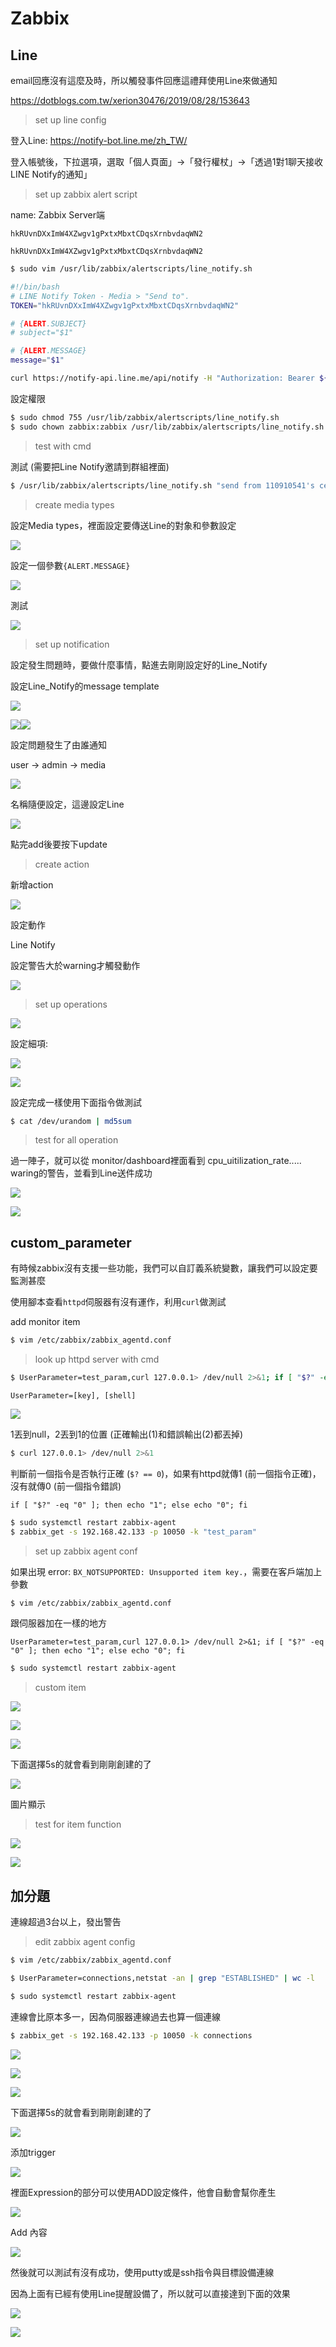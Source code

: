 # Zabbix

## Line

email回應沒有這麼及時，所以觸發事件回應這禮拜使用Line來做通知

https://dotblogs.com.tw/xerion30476/2019/08/28/153643



> set up line config

登入Line: https://notify-bot.line.me/zh_TW/

登入帳號後，下拉選項，選取「個人頁面」→「發行權杖」→「透過1對1聊天接收LINE Notify的通知」



> set up zabbix alert script

name: Zabbix Server端

`hkRUvnDXxImW4XZwgv1gPxtxMbxtCDqsXrnbvdaqWN2`

`hkRUvnDXxImW4XZwgv1gPxtxMbxtCDqsXrnbvdaqWN2`



```sh
$ sudo vim /usr/lib/zabbix/alertscripts/line_notify.sh
```



```sh
#!/bin/bash
# LINE Notify Token - Media > "Send to".
TOKEN="hkRUvnDXxImW4XZwgv1gPxtxMbxtCDqsXrnbvdaqWN2"

# {ALERT.SUBJECT}
# subject="$1"

# {ALERT.MESSAGE}
message="$1"

curl https://notify-api.line.me/api/notify -H "Authorization: Bearer ${TOKEN}" -F "message=${message}"
```

設定權限

```sh
$ sudo chmod 755 /usr/lib/zabbix/alertscripts/line_notify.sh
$ sudo chown zabbix:zabbix /usr/lib/zabbix/alertscripts/line_notify.sh
```



> test with cmd

測試 (需要把Line Notify邀請到群組裡面)

```sh
$ /usr/lib/zabbix/alertscripts/line_notify.sh "send from 110910541's centos7"
```



> create media types

設定Media types，裡面設定要傳送Line的對象和參數設定



![](picture/ZabbixMediatype01.png)



設定一個參數`{ALERT.MESSAGE}`

![](picture/Zabbix2Line01.png)

測試

![](picture/Zabbix2Line02.png)



> set up notification

設定發生問題時，要做什麼事情，點進去剛剛設定好的Line_Notify

設定Line_Notify的message template

![](picture\ZabbixMediatype07.png)

![](picture\ZabbixMediatype05.png)![](picture\ZabbixMediatype06.png)



設定問題發生了由誰通知

user -> admin -> media

![](picture/ZabbixMediatype08.png)



名稱隨便設定，這邊設定Line

![](picture/Zabbix2Line03.png)

點完add後要按下update



> create action

新增action

![](picture/ZabbixAction01.png)



設定動作

Line Notify

設定警告大於warning才觸發動作

![](picture/Zabbix2Line04.png)

>  set up operations

![](picture/Zabbix2Line05.png)

設定細項: 

![](picture/Zabbix2Line06.png)

![](picture/Zabbix2Line07.png)





設定完成一樣使用下面指令做測試

```sh
$ cat /dev/urandom | md5sum
```



> test for all operation

過一陣子，就可以從 monitor/dashboard裡面看到 cpu_uitilization_rate..... waring的警告，並看到Line送件成功



![](picture/Zabbix2Line08.png)

![](picture/Zabbix2Line09.png)







## custom_parameter

有時候zabbix沒有支援一些功能，我們可以自訂義系統變數，讓我們可以設定要監測甚麼



使用腳本查看`httpd`伺服器有沒有運作，利用`curl`做測試

add monitor item

```sh
$ vim /etc/zabbix/zabbix_agentd.conf
```

> look up httpd server with cmd 

```sh
$ UserParameter=test_param,curl 127.0.0.1> /dev/null 2>&1; if [ "$?" -eq "0" ]; then echo "1"; else echo "0"; fi
```

`UserParameter=[key], [shell]`

![](picture/ZabbixCustomParameter.png)

1丟到null，2丟到1的位置 (正確輸出(1)和錯誤輸出(2)都丟掉)

```sh
$ curl 127.0.0.1> /dev/null 2>&1
```

判斷前一個指令是否執行正確 (`$? == 0`)，如果有httpd就傳1 (前一個指令正確)，沒有就傳0 (前一個指令錯誤)

```
if [ "$?" -eq "0" ]; then echo "1"; else echo "0"; fi
```



```sh
$ sudo systemctl restart zabbix-agent
$ zabbix_get -s 192.168.42.133 -p 10050 -k "test_param"
```

> set up zabbix agent conf

如果出現 error: `BX_NOTSUPPORTED: Unsupported item key.`，需要在客戶端加上參數

```sh
$ vim /etc/zabbix/zabbix_agentd.conf
```

跟伺服器加在一樣的地方

```
UserParameter=test_param,curl 127.0.0.1> /dev/null 2>&1; if [ "$?" -eq "0" ]; then echo "1"; else echo "0"; fi
```



```sh
$ sudo systemctl restart zabbix-agent
```



> custom item

![](picture/ZabbixHostItem01.png)

![](picture/ZabbixHostItem02.png)



![](picture/ZabbixSetUpHttpd01.png)

下面選擇5s的就會看到剛剛創建的了

![](picture/ZabbixSetUpHttpd02.png)



圖片顯示

> test for item function

![](picture/ZabbixSetUpHttpd03.png)

![](picture/ZabbixSetUpHttpd04.png)





## 加分題

連線超過3台以上，發出警告

> edit zabbix agent config

```sh
$ vim /etc/zabbix/zabbix_agentd.conf
```



```sh
$ UserParameter=connections,netstat -an | grep "ESTABLISHED" | wc -l
```



```sh
$ sudo systemctl restart zabbix-agent
```

連線會比原本多一，因為伺服器連線過去也算一個連線

```sh
$ zabbix_get -s 192.168.42.133 -p 10050 -k connections
```

![](picture/ZabbixHostItem01.png)

![](picture/ZabbixHostItem02.png)



![](picture/ZabbixSetUpConnections01.png)



下面選擇5s的就會看到剛剛創建的了

![](picture/ZabbixSetUpConnections02.png)



添加trigger

![](picture\ZabbixHostTrigger01.png)





裡面Expression的部分可以使用ADD設定條件，他會自動會幫你產生

![](picture/ZabbixSetUpConnections03.png)

Add 內容

![](picture/ZabbixSetUpConnections04.png)

然後就可以測試有沒有成功，使用putty或是ssh指令與目標設備連線

因為上面有已經有使用Line提醒設備了，所以就可以直接達到下面的效果



![](picture/ZabbixSetUpConnections05.png)



![](picture/ZabbixSetUpConnections06.png)
